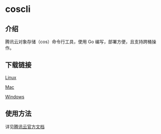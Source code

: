# coscli

## 介绍

腾讯云对象存储（cos）命令行工具，使用 Go 编写，部署方便，且支持跨桶操作。

## 下载链接

[Linux](https://github.com/tencentyun/coscli/releases/download/v0.9-beta/coscli-linux)

[Mac](https://github.com/tencentyun/coscli/releases/download/v0.9-beta/coscli-mac)

[Windows](https://github.com/tencentyun/coscli/releases/download/v0.9-beta/coscli-windows.exe)

## 使用方法

详见[腾讯云官方文档]()

